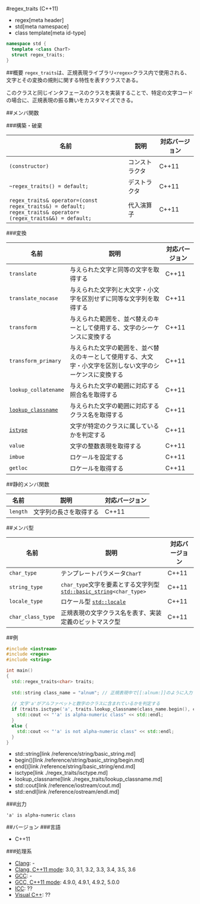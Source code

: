 #regex_traits (C++11)
* regex[meta header]
* std[meta namespace]
* class template[meta id-type]

```cpp
namespace std {
  template <class CharT>
  struct regex_traits;
}
```

##概要
`regex_traits`は、正規表現ライブラリ`<regex>`クラス内で使用される、文字とその変換の規則に関する特性を表すクラスである。

このクラスと同じインタフェースのクラスを実装することで、特定の文字コードの場合に、正規表現の振る舞いをカスタマイズできる。


##メンバ関数

###構築・破棄

| 名前 | 説明 | 対応バージョン |
|------|------|----------------|
| `(constructor)` | コンストラクタ | C++11 |
| `~regex_traits() = default;` | デストラクタ | C++11 |
| `regex_traits& operator=(const regex_traits&) = default;`<br/> `regex_traits& operator=(regex_traits&&) = default;` | 代入演算子 | C++11 |


###変換

| 名前 | 説明 | 対応バージョン |
|------|------|----------------|
| `translate` | 与えられた文字と同等の文字を取得する | C++11 |
| `translate_nocase` | 与えられた文字列と大文字・小文字を区別せずに同等な文字列を取得する | C++11 |
| `transform` | 与えられた範囲を、並べ替えのキーとして使用する、文字のシーケンスに変換する | C++11 |
| `transform_primary` | 与えられた文字の範囲を、並べ替えのキーとして使用する、大文字・小文字を区別しない文字のシーケンスに変換する | C++11 |
| `lookup_collatename` | 与えられた文字の範囲に対応する照合名を取得する | C++11 |
| [`lookup_classname`](./regex_traits/lookup_classname.md) | 与えられた文字の範囲に対応するクラス名を取得する | C++11 |
| [`istype`](./regex_traits/istype.md) | 文字が特定のクラスに属しているかを判定する | C++11 |
| `value` | 文字の整数表現を取得する | C++11 |
| `imbue` | ロケールを設定する | C++11 |
| `getloc` | ロケールを取得する | C++11 |


##静的メンバ関数

| 名前 | 説明 | 対応バージョン |
|------|------|----------------|
| `length` | 文字列の長さを取得する | C++11 |


##メンバ型

| 名前 | 説明 | 対応バージョン |
|------|------|----------------|
| `char_type`       | テンプレートパラメータ`CharT` | C++11 |
| `string_type`     | `char_type`文字を要素とする文字列型 [`std::basic_string`](/reference/string/basic_string.md)`<char_type>` | C++11 |
| `locale_type`     | ロケール型 [`std::locale`](/reference/locale/locale.md) | C++11 |
| `char_class_type` | 正規表現の文字クラス名を表す、実装定義のビットマスク型 | C++11 |


##例
```cpp
#include <iostream>
#include <regex>
#include <string>

int main()
{
  std::regex_traits<char> traits;
  
  std::string class_name = "alnum"; // 正規表現中で[[:alnum:]]のように入力するクラス名
  
  // 文字'a'がアルファベットと数字のクラスに含まれているかを判定する
  if (traits.isctype('a', traits.lookup_classname(class_name.begin(), class_name.end()))) {
    std::cout << "'a' is alpha-numeric class" << std::endl;
  }
  else {
    std::cout << "'a' is not alpha-numeric class" << std::endl;
  }
}
```
* std::string[link /reference/string/basic_string.md]
* begin()[link /reference/string/basic_string/begin.md]
* end()[link /reference/string/basic_string/end.md]
* isctype[link ./regex_traits/isctype.md]
* lookup_classname[link ./regex_traits/lookup_classname.md]
* std::cout[link /reference/iostream/cout.md]
* std::endl[link /reference/ostream/endl.md]

###出力
```
'a' is alpha-numeric class
```

##バージョン
###言語
- C++11

###処理系
- [Clang](/implementation.md#clang): -
- [Clang, C++11 mode](/implementation.md#clang): 3.0, 3.1, 3.2, 3.3, 3.4, 3.5, 3.6
- [GCC](/implementation.md#gcc): -
- [GCC, C++11 mode](/implementation.md#gcc): 4.9.0, 4.9.1, 4.9.2, 5.0.0
- [ICC](/implementation.md#icc): ??
- [Visual C++](/implementation.md#visual_cpp): ??

